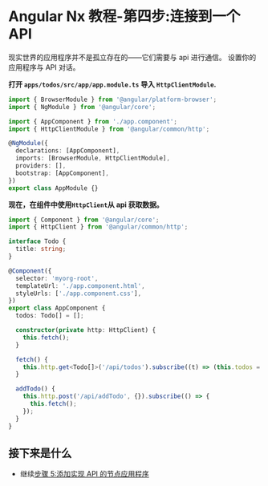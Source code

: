 # Angular Nx 教程-第四步:连接到一个 API

现实世界的应用程序并不是孤立存在的——它们需要与 api 进行通信。
设置你的应用程序与 API 对话。

**打开 `apps/todos/src/app/app.module.ts` 导入 `HttpClientModule`.**

```typescript
import { BrowserModule } from '@angular/platform-browser';
import { NgModule } from '@angular/core';

import { AppComponent } from './app.component';
import { HttpClientModule } from '@angular/common/http';

@NgModule({
  declarations: [AppComponent],
  imports: [BrowserModule, HttpClientModule],
  providers: [],
  bootstrap: [AppComponent],
})
export class AppModule {}
```

**现在，在组件中使用`HttpClient`从 api 获取数据。**

```typescript
import { Component } from '@angular/core';
import { HttpClient } from '@angular/common/http';

interface Todo {
  title: string;
}

@Component({
  selector: 'myorg-root',
  templateUrl: './app.component.html',
  styleUrls: ['./app.component.css'],
})
export class AppComponent {
  todos: Todo[] = [];

  constructor(private http: HttpClient) {
    this.fetch();
  }

  fetch() {
    this.http.get<Todo[]>('/api/todos').subscribe((t) => (this.todos = t));
  }

  addTodo() {
    this.http.post('/api/addTodo', {}).subscribe(() => {
      this.fetch();
    });
  }
}
```

## 接下来是什么

- 继续[步骤 5:添加实现 API 的节点应用程序](/angular-tutorial/05-add-node-app)
